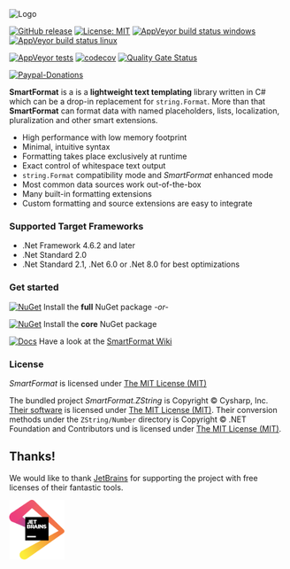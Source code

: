 <img src="https://raw.githubusercontent.com/scottrippey/SmartFormat.NET/main/SmartFormat_64x64.png" width="64" alt="Logo">

[![GitHub release](https://img.shields.io/github/release/axuno/smartformat.net.svg?sort=semver)](https://github.com/axuno/SmartFormat.Net/releases/latest)
[![License: MIT](https://img.shields.io/badge/License-MIT-brightgreen.svg)](https://github.com/axuno/SmartFormat.Net/blob/main/License.txt)
[![AppVeyor build status windows](https://img.shields.io/appveyor/job/build/axuno/smartformat/windows/version/v3.0?label=windows%20build)](https://ci.appveyor.com/project/axuno/smartformat/branch/version/v3.0)
[![AppVeyor build status linux](https://img.shields.io/appveyor/job/build/axuno/smartformat/linux/version/v3.0?label=linux%20build)](https://ci.appveyor.com/project/axuno/smartformat/branch/version/v3.0)

[![AppVeyor tests](https://img.shields.io/appveyor/tests/axuno/SmartFormat.svg)](https://ci.appveyor.com/project/axuno/SmartFormat/branch/main/tests)
[![codecov](https://codecov.io/gh/axuno/SmartFormat/branch/main/graph/badge.svg)](https://codecov.io/gh/axuno/SmartFormat)
[![Quality Gate Status](https://sonarcloud.io/api/project_badges/measure?project=axuno_SmartFormat&metric=alert_status)](https://sonarcloud.io/summary/new_code?id=axuno_SmartFormat)

[![Paypal-Donations](https://img.shields.io/badge/Donate-PayPal-important.svg?style=flat-square)](https://www.paypal.com/donate?hosted_button_id=KSC3LRAR26AHN)

**SmartFormat** is a is a **lightweight text templating** library written in C# which can be a drop-in replacement for `string.Format`. More than that **SmartFormat** can format data with named placeholders, lists, localization, pluralization and other smart extensions.

* High performance with low memory footprint
* Minimal, intuitive syntax
* Formatting takes place exclusively at runtime
* Exact control of whitespace text output
* `string.Format` compatibility mode and *SmartFormat* enhanced mode
* Most common data sources work out-of-the-box
* Many built-in formatting extensions
* Custom formatting and source extensions are easy to integrate

### Supported Target Frameworks
* .Net Framework 4.6.2 and later
* .Net Standard 2.0
* .Net Standard 2.1, .Net 6.0 or .Net 8.0 for best optimizations
 
### Get started
[![NuGet](https://img.shields.io/nuget/v/SmartFormat.svg)](https://www.nuget.org/packages/SmartFormat.Net/) Install the **full** NuGet package *-or-*

[![NuGet](https://img.shields.io/nuget/v/SmartFormat.svg)](https://www.nuget.org/packages/SmartFormat/) Install the **core** NuGet package

[![Docs](https://img.shields.io/badge/docs-up%20to%20date-brightgreen.svg)](https://github.com/axuno/SmartFormat/wiki)
Have a look at the [SmartFormat Wiki](https://github.com/axuno/SmartFormat/wiki)


### License

*SmartFormat* is licensed under [The MIT License (MIT)](LICENSE.md)

The bundled project *SmartFormat.ZString* is Copyright © Cysharp, Inc. [Their software](https://github.com/Cysharp/ZString) 
is licensed under [The MIT License (MIT)](src/SmartFormat.ZString/repo/LICENSE). 
Their conversion methods under the `ZString/Number` directory 
is Copyright © .NET Foundation and Contributors und is licensed
under [The MIT License (MIT)](https://github.com/dotnet/runtime/blob/master/LICENSE.TXT).

## Thanks!

We would like to thank [JetBrains](https://www.jetbrains.com/?from=SmartFormat) for supporting the project with free licenses of their fantastic tools.

<img src="https://raw.githubusercontent.com/axuno/SmartFormat/main/jetbrains.svg" alt="JetBrains" width="100" />

